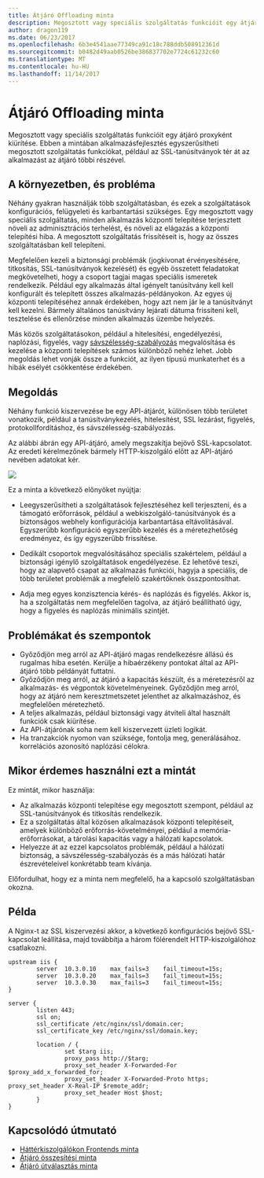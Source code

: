 ```yaml
---
title: Átjáró Offloading minta
description: Megosztott vagy speciális szolgáltatás funkcióit egy átjáró proxyként kiürítése.
author: dragon119
ms.date: 06/23/2017
ms.openlocfilehash: 6b3e4541aae77349ca91c18c788ddb508912361d
ms.sourcegitcommit: b0482d49aab0526be386837702e7724c61232c60
ms.translationtype: MT
ms.contentlocale: hu-HU
ms.lasthandoff: 11/14/2017
---
```

# <a name="gateway-offloading-pattern"></a>Átjáró Offloading minta

Megosztott vagy speciális szolgáltatás funkcióit egy átjáró proxyként kiürítése. Ebben a mintában alkalmazásfejlesztés egyszerűsítheti megosztott szolgáltatás funkciókat, például az SSL-tanúsítványok tér át az alkalmazást az átjáró többi részével.

## <a name="context-and-problem"></a>A környezetben, és probléma

Néhány gyakran használják több szolgáltatásban, és ezek a szolgáltatások konfigurációs, felügyeleti és karbantartási szükséges. Egy megosztott vagy speciális szolgáltatás, minden alkalmazás központi telepítése terjesztett növeli az adminisztrációs terhelést, és növeli az elágazás a központi telepítési hiba. A megosztott szolgáltatás frissítéseit is, hogy az összes szolgáltatásban kell telepíteni.

Megfelelően kezeli a biztonsági problémák (jogkivonat érvényesítésére, titkosítás, SSL-tanúsítványok kezelését) és egyéb összetett feladatokat megkövetelheti, hogy a csoport tagjai magas speciális ismeretek rendelkezik. Például egy alkalmazás által igényelt tanúsítvány kell kell konfigurált és telepített összes alkalmazás-példányokon. Az egyes új központi telepítéséhez annak érdekében, hogy azt nem jár le a tanúsítványt kell kezelni. Bármely általános tanúsítvány lejárati dátuma frissíteni kell, tesztelése és ellenőrzése minden alkalmazás üzembe helyezés.

Más közös szolgáltatásokon, például a hitelesítési, engedélyezési, naplózási, figyelés, vagy [sávszélesség-szabályozás](./throttling.md) megvalósítása és kezelése a központi telepítések számos különböző nehéz lehet. Jobb megoldás lehet vonják össze a funkciót, az ilyen típusú munkaterhet és a hibák esélyét csökkentése érdekében.

## <a name="solution"></a>Megoldás

Néhány funkció kiszervezése be egy API-átjárót, különösen több területet vonatkozik, például a tanúsítványkezelés, hitelesítést, SSL lezárást, figyelés, protokollfordításhoz, és sávszélesség-szabályozás. 

Az alábbi ábrán egy API-átjáró, amely megszakítja bejövő SSL-kapcsolatot. Az eredeti kérelmezőnek bármely HTTP-kiszolgáló előtt az API-átjáró nevében adatokat kér.

 ![](./_images/gateway-offload.png)
 
Ez a minta a következő előnyöket nyújtja:

- Leegyszerűsítheti a szolgáltatások fejlesztéséhez kell terjeszteni, és a támogató erőforrások, például a webkiszolgáló-tanúsítványok és a biztonságos webhely konfigurációja karbantartása eltávolításával. Egyszerűbb konfiguráció egyszerűbb kezelés és a méretezhetőség eredményez, és így egyszerűbb frissítése.

- Dedikált csoportok megvalósításához speciális szakértelem, például a biztonsági igénylő szolgáltatások engedélyezése. Ez lehetővé teszi, hogy az alapvető csapat az alkalmazás funkciói, hagyja a speciális, de több területet problémák a megfelelő szakértőknek összpontosíthat.

- Adja meg egyes konzisztencia kérés- és naplózás és figyelés. Akkor is, ha a szolgáltatás nem megfelelően tagolva, az átjáró beállítható úgy, hogy a figyelés és naplózás minimális szintjét.

## <a name="issues-and-considerations"></a>Problémákat és szempontok

- Győződjön meg arról az API-átjáró magas rendelkezésre állású és rugalmas hiba esetén. Kerülje a hibaérzékeny pontokat által az API-átjáró több példányát futtatni. 
- Győződjön meg arról, az átjáró a kapacitás készült, és a méretezésről az alkalmazás- és végpontok követelményeinek. Győződjön meg arról, hogy az átjáró nem keresztmetszetet jelenthet az alkalmazáshoz, és megfelelően méretezhető.
- A teljes alkalmazás, például biztonsági vagy átviteli által használt funkciók csak kiürítése.
- Az API-átjárónak soha nem kell kiszervezett üzleti logikát. 
- Ha tranzakciók nyomon van szüksége, fontolja meg, generálásához. korrelációs azonosító naplózási célokra.

## <a name="when-to-use-this-pattern"></a>Mikor érdemes használni ezt a mintát

Ez mintát, mikor használja:

- Az alkalmazás központi telepítése egy megosztott szempont, például az SSL-tanúsítványok és titkosítás rendelkezik.
- Ez a szolgáltatás által közösen alkalmazások központi telepítéseit, amelyek különböző erőforrás-követelményei, például a memória-erőforrásokat, a tárolási kapacitás vagy a hálózati kapcsolatok.
- Helyezze át az ezzel kapcsolatos problémák, például a hálózati biztonság, a sávszélesség-szabályozás és a más hálózati határ észrevételeivel konkrétabb team kívánja.

Előfordulhat, hogy ez a minta nem megfelelő, ha a kapcsoló szolgáltatásban okozna.

## <a name="example"></a>Példa

A Nginx-t az SSL kiszervezési akkor, a következő konfigurációs bejövő SSL-kapcsolat leállítása, majd továbbítja a három fölérendelt HTTP-kiszolgálóhoz csatlakozni.

```
upstream iis {
        server  10.3.0.10    max_fails=3    fail_timeout=15s;
        server  10.3.0.20    max_fails=3    fail_timeout=15s;
        server  10.3.0.30    max_fails=3    fail_timeout=15s;
}

server {
        listen 443;
        ssl on;
        ssl_certificate /etc/nginx/ssl/domain.cer;
        ssl_certificate_key /etc/nginx/ssl/domain.key;

        location / {
                set $targ iis;
                proxy_pass http://$targ;
                proxy_set_header X-Forwarded-For $proxy_add_x_forwarded_for;
                proxy_set_header X-Forwarded-Proto https;
proxy_set_header X-Real-IP $remote_addr;
                proxy_set_header Host $host;
        }
}
```

## <a name="related-guidance"></a>Kapcsolódó útmutató

- [Háttérkiszolgálókon Frontends minta](./backends-for-frontends.md)
- [Átjáró összesítési minta](./gateway-aggregation.md)
- [Átjáró útválasztás minta](./gateway-routing.md)

